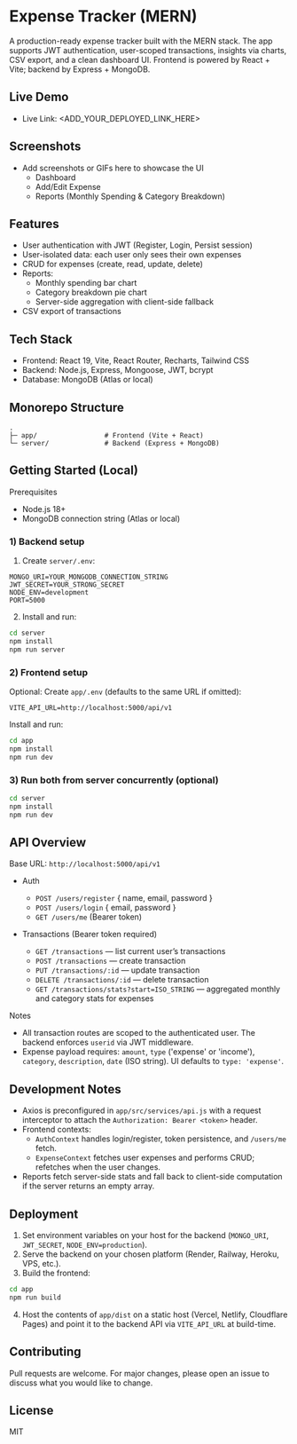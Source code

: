 # Expense Tracker (MERN)

A production-ready expense tracker built with the MERN stack. The app supports JWT authentication, user-scoped transactions, insights via charts, CSV export, and a clean dashboard UI. Frontend is powered by React + Vite; backend by Express + MongoDB.

## Live Demo

- Live Link: <ADD_YOUR_DEPLOYED_LINK_HERE>

## Screenshots

- Add screenshots or GIFs here to showcase the UI
  - Dashboard
  - Add/Edit Expense
  - Reports (Monthly Spending & Category Breakdown)

## Features

- User authentication with JWT (Register, Login, Persist session)
- User-isolated data: each user only sees their own expenses
- CRUD for expenses (create, read, update, delete)
- Reports:
  - Monthly spending bar chart
  - Category breakdown pie chart
  - Server-side aggregation with client-side fallback
- CSV export of transactions

## Tech Stack

- Frontend: React 19, Vite, React Router, Recharts, Tailwind CSS
- Backend: Node.js, Express, Mongoose, JWT, bcrypt
- Database: MongoDB (Atlas or local)

## Monorepo Structure

```
.
├─ app/                 # Frontend (Vite + React)
└─ server/              # Backend (Express + MongoDB)
```

## Getting Started (Local)

Prerequisites
- Node.js 18+
- MongoDB connection string (Atlas or local)

### 1) Backend setup

1. Create `server/.env`:
```
MONGO_URI=YOUR_MONGODB_CONNECTION_STRING
JWT_SECRET=YOUR_STRONG_SECRET
NODE_ENV=development
PORT=5000
```
2. Install and run:
```bash
cd server
npm install
npm run server
```

### 2) Frontend setup

Optional: Create `app/.env` (defaults to the same URL if omitted):
```
VITE_API_URL=http://localhost:5000/api/v1
```

Install and run:
```bash
cd app
npm install
npm run dev
```

### 3) Run both from server concurrently (optional)

```bash
cd server
npm install
npm run dev
```

## API Overview

Base URL: `http://localhost:5000/api/v1`

- Auth
  - `POST /users/register` { name, email, password }
  - `POST /users/login` { email, password }
  - `GET /users/me` (Bearer token)

- Transactions (Bearer token required)
  - `GET /transactions` — list current user’s transactions
  - `POST /transactions` — create transaction
  - `PUT /transactions/:id` — update transaction
  - `DELETE /transactions/:id` — delete transaction
  - `GET /transactions/stats?start=ISO_STRING` — aggregated monthly and category stats for expenses

Notes
- All transaction routes are scoped to the authenticated user. The backend enforces `userid` via JWT middleware.
- Expense payload requires: `amount`, `type` ('expense' or 'income'), `category`, `description`, `date` (ISO string). UI defaults to `type: 'expense'`.

## Development Notes

- Axios is preconfigured in `app/src/services/api.js` with a request interceptor to attach the `Authorization: Bearer <token>` header.
- Frontend contexts:
  - `AuthContext` handles login/register, token persistence, and `/users/me` fetch.
  - `ExpenseContext` fetches user expenses and performs CRUD; refetches when the user changes.
- Reports fetch server-side stats and fall back to client-side computation if the server returns an empty array.

## Deployment

1. Set environment variables on your host for the backend (`MONGO_URI`, `JWT_SECRET`, `NODE_ENV=production`).
2. Serve the backend on your chosen platform (Render, Railway, Heroku, VPS, etc.).
3. Build the frontend:
```bash
cd app
npm run build
```
4. Host the contents of `app/dist` on a static host (Vercel, Netlify, Cloudflare Pages) and point it to the backend API via `VITE_API_URL` at build-time.

## Contributing

Pull requests are welcome. For major changes, please open an issue to discuss what you would like to change.

## License

MIT
